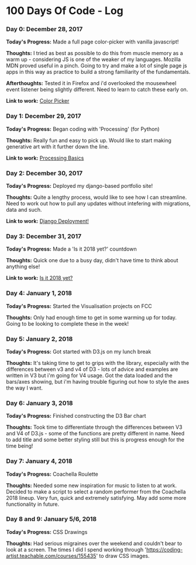 # 100 Days Of Code - Log

### Day 0: December 28, 2017

**Today's Progress:** Made a full page color-picker with vanilla javascript!

**Thoughts:** I tried as best as possible to do this from muscle memory as a warm up - considering JS is one of the weaker of my languages. Mozilla MDN proved useful in a pinch. Going to try and make a lot of single page js apps in this way as practice to build a strong familiarity of the fundamentals.

**Afterthoughts:** Tested it in Firefox and i'd overlooked the mousewheel event listener being slightly different. Need to learn to catch these early on.

**Link to work:** [Color Picker](http://justin-focus.co.uk/100-days-of-code/days/0/index.html)

### Day 1: December 29, 2017

**Today's Progress:** Began coding with 'Processing' (for Python)

**Thoughts:** Really fun and easy to pick up. Would like to start making generative art with it further down the line.

**Link to work:** [Processing Basics](http://justin-focus.co.uk/100-days-of-code/days/1/index.html)

### Day 2: December 30, 2017

**Today's Progress:** Deployed my django-based portfolio site!

**Thoughts:** Quite a lengthy process, would like to see how I can streamline. Need to work out how to pull any updates without intefering with migrations, data and such.

**Link to work:** [Django Deployment!](http://justin-focus.co.uk/100-days-of-code/days/2/index.html)

### Day 3: December 31, 2017

**Today's Progress:** Made a 'Is it 2018 yet?' countdown

**Thoughts:** Quick one due to a busy day, didn't have time to think about anything else!

**Link to work:** [Is it 2018 yet?](http://justin-focus.co.uk/100-days-of-code/days/3/index.html)

### Day 4: January 1, 2018

**Today's Progress:** Started the Visualisation projects on FCC

**Thoughts:** Only had enough time to get in some warming up for today. Going to be looking to complete these in the week!

### Day 5: January 2, 2018

**Today's Progress:** Got started with D3.js on my lunch break

**Thoughts:** It's taking time to get to grips with the library, especially with the differences between v3 and v4 of D3 - lots of advice and examples are written in V3 but i'm going for V4 usage. Got the data loaded and the bars/axes showing, but i'm having trouble figuring out how to style the axes the way I want.

### Day 6: January 3, 2018

**Today's Progress:** Finished constructing the D3 Bar chart

**Thoughts:** Took time to differentiate through the differences between V3 and V4 of D3.js - some of the functions are pretty different in name. Need to add title and some better styling still but this is progress enough for the time being!

### Day 7: January 4, 2018

**Today's Progress:** Coachella Roulette

**Thoughts:** Needed some new inspiration for music to listen to at work. Decided to make a script to select a random performer from the Coachella 2018 lineup. Very fun, quick and extremely satisfying. May add some more functionality in future.

### Day 8 and 9: January 5/6, 2018

**Today's Progress:** CSS Drawings

**Thoughts:** Had serious migraines over the weekend and couldn't bear to look at a screen. The times I did I spend working through 'https://coding-artist.teachable.com/courses/155435' to draw CSS images. 